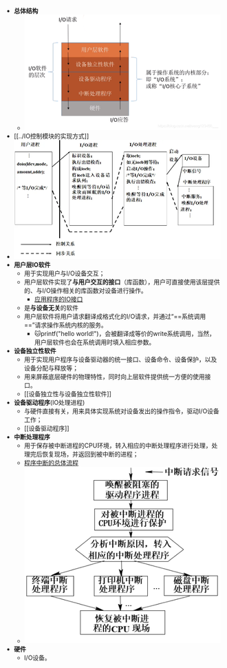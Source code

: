 - **总体结构**
	- ![](attachments/Pasted%20image%2020221123183803.png)
- [[../IO控制模块的实现方式]]
- ![](attachments/Pasted%20image%2020221123190909.png)
- **用户层IO软件**
	- 用于实现用户与I/O设备交互；
	- 用户层软件实现了**与用户交互的接口**（库函数），用户可直接使用该层提供的、与I/O操作相关的库函数对设备进行操作。
		- [应用程序的IO接口](应用程序的IO接口.md)
	- 是**与设备无关**的软件
	- 用户层软件将用户请求翻译成格式化的I/O请求，并通过“==系统调用==”请求操作系统内核的服务。
		- 🐱printf("hello world!")，会被翻译成等价的write系统调用，当然，用户层软件也会在系统调用时填入相应参数。
- **设备独立性软件**
	- 用于实现用户程序与设备驱动器的统一接口、设备命令、设备保护，以及设备分配与释放等；
	- 用来屏蔽底层硬件的物理特性，同时向上层软件提供统一方便的使用接口。
	- [[设备独立性与设备独立性软件]]
- **设备驱动程序**(IO处理进程)
	- 与硬件直接有关，用来具体实现系统对设备发出的操作指令，驱动I/O设备工作；
	- [[设备驱动程序]]
- **中断处理程序**
	- 用于保存被中断进程的CPU环境，转入相应的中断处理程序进行处理，处理完后恢复现场，并返回到被中断的进程；
	- [程序中断的总体流程](程序中断的总体流程.md)
	- ![](attachments/Pasted%20image%2020221123190851.png)
- **硬件**
	- I/O设备。

